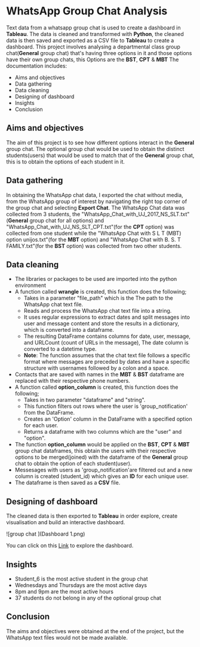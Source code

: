 
# WhatsApp Group Chat Analysis
    
Text data from a whatsapp group chat is used to create a dashboard in **Tableau**. The data is cleaned and transformed with **Python**, the cleaned data is then saved and exported as a CSV file to **Tableau** to create a dashboard. This project involves analysing a departmental class group chat(**General** group chat) that's having three options in it and those options have their own group chats, this Options are the **BST**, **CPT** & **MBT** 
The documentation includes:
- Aims and objectives
- Data gathering 
- Data cleaning
- Designing of dashboard
- Insights
- Conclusion

## Aims and objectives

The aim of this project is to see how different options interact in the **General** group chat. The optional group chat would be used to obtain the distinct students(users) that would be used to match that of the **General** group chat, this is to obtain the options of each student in it.

## Data gathering 

In obtaining the WhatsApp chat data, I exported the chat without media, from the WhatsApp group of interest by navigating the right top corner of the group chat and selecting **Export Chat**.
The WhatsApp Chat data was collected from 3 students, the "WhatsApp_Chat_with_UJ_2017_NS_SLT.txt"(**General** group chat for all options) and "WhatsApp_Chat_with_UJ_NS_SLT_CPT.txt"(for the **CPT** option) was collected from one student while  the "WhatsApp Chat with S L T (MBT) option unijos.txt"(for the **MBT** option) and "WhatsApp Chat with B. S. T FAMILY.txt"(for the **BST** option) was collected from two other students.

## Data cleaning

- The libraries or packages to be used are imported into the python environment
- A function called **wrangle** is created, this function does the following;
    - Takes in a parameter "file_path" which is the The path to the WhatsApp chat text file.
    - Reads and process the WhatsApp chat text file into a string.
    - It uses regular expressions to extract dates and split messages into user and message content and store the results in a dictionary,
      which is converted into a dataframe.
    - The resulting DataFrame contains columns for date, user, message, and URLCount (count of URLs in the message), The date column is
      converted to a datetime type.
    - **Note**: The function assumes that the chat text file follows a specific format where messages are preceded by dates
      and have a specific structure with usernames followed by a colon and a space.
- Contacts that are saved with names in the **MBT** & **BST** dataframe are replaced with their respective phone numbers.
- A function called **option_column** is created, this function does the following;
    - Takes in two parameter "dataframe" and "string".
    - This function filters out rows where the user is 'group_notification' from the DataFrame.
    - Creates an 'Option' column in the DataFrame with a specified option for each user.
    - Returns a dataframe with two columns which are the "user" and "option".
- The function **option_column** would be applied on the **BST**, **CPT** & **MBT** group chat dataframes, this obtain the users with their 
  respective options to be merged(joined) with the dataframe of the **General** group chat to obtain the option of each student(user).
- Messesages with users as 'group_notification'are filtered out and a new column is created (student_id) which gives an **ID** for each 
  unique user.
- The dataframe is then saved as a **CSV** file.

## Designing of dashboard

The cleaned data is then exported to **Tableau** in order explore, create visualisation and build an interactive dashboard.

![group chat ](Dashboard 1.png)

You can click on this [Link](https://public.tableau.com/app/profile/israel.joseph/viz/SCIENCELABORATORYTECNOLOGYWHATSAPPGROUPCHATANALYSIS/Dashboard1) to explore the dashboard.

## Insights

- Student_6 is the most active student in the group chat
- Wednesdays and Thursdays are the most active days
- 8pm and 9pm are the most active hours
- 37 students do not belong in any of the optional group chat

## Conclusion

The aims and objectives were obtained at the end of the project, but the WhatsApp text files would not be made available.
    
